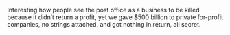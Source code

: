 Interesting how people see the post office as a business to be killed because it didn’t return a profit, yet we gave $500 billion to private for-profit companies, no strings attached, and got nothing in return, all secret.
